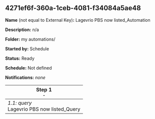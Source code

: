 ## 4271ef6f-360a-1ceb-4081-f34084a5ae48

**Name** (not equal to External Key)**:** Lagevrio PBS now listed_Automation

**Description:** n/a

**Folder:** my automations/

**Started by:** Schedule

**Status:** Ready

**Schedule:** Not defined

**Notifications:** _none_


| Step 1<br>_<small>-</small>_ |
| --- |
| _1.1: query_<br>Lagevrio PBS now listed_Query |
